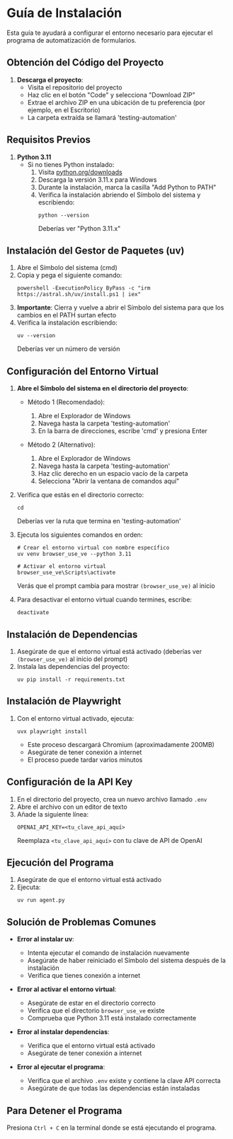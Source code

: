 # Guía de Instalación

Esta guía te ayudará a configurar el entorno necesario para ejecutar el programa de automatización de formularios.

## Obtención del Código del Proyecto

1. **Descarga el proyecto**:
   - Visita el repositorio del proyecto
   - Haz clic en el botón "Code" y selecciona "Download ZIP"
   - Extrae el archivo ZIP en una ubicación de tu preferencia (por ejemplo, en el Escritorio)
   - La carpeta extraída se llamará 'testing-automation'

## Requisitos Previos

1. **Python 3.11**
   - Si no tienes Python instalado:
     1. Visita [python.org/downloads](https://www.python.org/downloads/)
     2. Descarga la versión 3.11.x para Windows
     3. Durante la instalación, marca la casilla "Add Python to PATH"
     4. Verifica la instalación abriendo el Símbolo del sistema y escribiendo:
        ```
        python --version
        ```
        Deberías ver "Python 3.11.x"

## Instalación del Gestor de Paquetes (uv)

1. Abre el Símbolo del sistema (cmd)
2. Copia y pega el siguiente comando:
   ```
   powershell -ExecutionPolicy ByPass -c "irm https://astral.sh/uv/install.ps1 | iex"
   ```
3. **Importante**: Cierra y vuelve a abrir el Símbolo del sistema para que los cambios en el PATH surtan efecto
4. Verifica la instalación escribiendo:
   ```
   uv --version
   ```
   Deberías ver un número de versión

## Configuración del Entorno Virtual

1. **Abre el Símbolo del sistema en el directorio del proyecto**:
   - Método 1 (Recomendado):
     1. Abre el Explorador de Windows
     2. Navega hasta la carpeta 'testing-automation'
     3. En la barra de direcciones, escribe 'cmd' y presiona Enter
   
   - Método 2 (Alternativo):
     1. Abre el Explorador de Windows
     2. Navega hasta la carpeta 'testing-automation'
     3. Haz clic derecho en un espacio vacío de la carpeta
     4. Selecciona "Abrir la ventana de comandos aquí"

2. Verifica que estás en el directorio correcto:
   ```
   cd
   ```
   Deberías ver la ruta que termina en 'testing-automation'

3. Ejecuta los siguientes comandos en orden:

   ```
   # Crear el entorno virtual con nombre específico
   uv venv browser_use_ve --python 3.11

   # Activar el entorno virtual
   browser_use_ve\Scripts\activate
   ```
   Verás que el prompt cambia para mostrar `(browser_use_ve)` al inicio

4. Para desactivar el entorno virtual cuando termines, escribe:
   ```
   deactivate
   ```

## Instalación de Dependencias

1. Asegúrate de que el entorno virtual está activado (deberías ver `(browser_use_ve)` al inicio del prompt)
2. Instala las dependencias del proyecto:
   ```
   uv pip install -r requirements.txt
   ```

## Instalación de Playwright

1. Con el entorno virtual activado, ejecuta:
   ```
   uvx playwright install
   ```
   - Este proceso descargará Chromium (aproximadamente 200MB)
   - Asegúrate de tener conexión a internet
   - El proceso puede tardar varios minutos

## Configuración de la API Key

1. En el directorio del proyecto, crea un nuevo archivo llamado `.env`
2. Abre el archivo con un editor de texto
3. Añade la siguiente línea:
   ```
   OPENAI_API_KEY=<tu_clave_api_aquí>
   ```
   Reemplaza `<tu_clave_api_aquí>` con tu clave de API de OpenAI

## Ejecución del Programa

1. Asegúrate de que el entorno virtual está activado
2. Ejecuta:
   ```
   uv run agent.py
   ```

## Solución de Problemas Comunes

- **Error al instalar uv**: 
  - Intenta ejecutar el comando de instalación nuevamente
  - Asegúrate de haber reiniciado el Símbolo del sistema después de la instalación
  - Verifica que tienes conexión a internet

- **Error al activar el entorno virtual**:
  - Asegúrate de estar en el directorio correcto
  - Verifica que el directorio `browser_use_ve` existe
  - Comprueba que Python 3.11 está instalado correctamente

- **Error al instalar dependencias**:
  - Verifica que el entorno virtual está activado
  - Asegúrate de tener conexión a internet

- **Error al ejecutar el programa**:
  - Verifica que el archivo `.env` existe y contiene la clave API correcta
  - Asegúrate de que todas las dependencias están instaladas

## Para Detener el Programa

Presiona `Ctrl + C` en la terminal donde se está ejecutando el programa.
